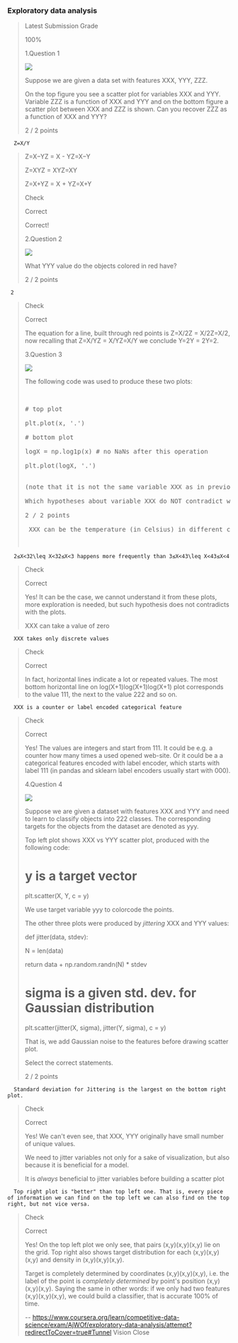 ### Exploratory data analysis
> 
> Latest Submission Grade
> 
> 100%
> 
>  1.Question 1
> 
> ![](https://d3c33hcgiwev3.cloudfront.net/imageAssetProxy.v1/1tVFknsvEeeOygpRbdVQKg_338ab2d607d26a15cf876118de5de546_q2.png?expiry=1597104000000&hmac=DIb2hplTNIIsas9LpvXF1rUn6eczV9v9tKKhvaM4kxY)
> 
> Suppose we are given a data set with features XXX, YYY, ZZZ.
> 
> On the top figure you see a scatter plot for variables XXX and YYY. Variable ZZZ is a function of XXX and YYY and on the bottom figure a scatter plot between XXX and ZZZ is shown. Can you recover ZZZ as a function of XXX and YYY?
> 
> 2 / 2 points 
> 

      Z=X/Y 
> 
>  Z=X−YZ = X - YZ=X−Y 
> 
>  Z=XYZ = XYZ=XY 
> 
>  Z=X+YZ = X + YZ=X+Y 
> 
> Check
> 
> Correct
> 
> Correct!
> 
>  2.Question 2
> 
> ![](https://d3c33hcgiwev3.cloudfront.net/imageAssetProxy.v1/HoKBcXsyEee6mw7xN92yoA_11bfb551f18194ec117157caf2aac94e_q3.png?expiry=1597104000000&hmac=t-03N8W96FfuA_gl8_ltpiX-eKNr-r4KRbAr5VZXysI)
> 
> What YYY value do the objects colored in red have?
> 
> 2 / 2 points 
> 

     2
> 
> Check
> 
> Correct
> 
> The equation for a line, built through red points is Z=X/2Z = X/2Z=X/2, now recalling that Z=X/YZ = X/YZ=X/Y we conclude Y=2Y = 2Y=2.
> 
>  3.Question 3
> 
> ![](https://d3c33hcgiwev3.cloudfront.net/imageAssetProxy.v1/7e1VE3swEeeJIwrF5BVsIg_f6287023139779eb05887e554451f947_q1.png?expiry=1597104000000&hmac=rXU-bCDKiLH6v4dFwlyyhiLuOr2JrB2p2gdHxA5TqDE)
> 
> The following code was used to produce these two plots:
> 
> <pre contenteditable="false" data-language="python" style="opacity: 1;" tabindex="0">
> 
> 
> # top plot
> 
> plt.plot(x, '.')
> 
> # bottom plot
> 
> logX = np.log1p(x) # no NaNs after this operation
> 
> plt.plot(logX, '.')
> 
> 
> (note that it is not the same variable XXX as in previous questions).
> 
> Which hypotheses about variable XXX do NOT contradict with the plots? In other words: what hypotheses we can't reject (not in statistical sense) based on the plots and our intuition?
> 
> 2 / 2 points 
> 
>  XXX can be the temperature (in Celsius) in different cities at different times 
> 

      2≤X<32\leq X<32≤X<3 happens more frequently than 3≤X<43\leq X<43≤X<4 
> 
> Check
> 
> Correct
> 
> Yes! It can be the case, we cannot understand it from these plots, more exploration is needed, but such hypothesis does not contradicts with the plots.
> 
>  XXX can take a value of zero 
> 

      XXX takes only discrete values 
> 
> Check
> 
> Correct
> 
> In fact, horizontal lines indicate a lot or repeated values. The most bottom horizontal line on log(X+1)log(X+1)log(X+1) plot corresponds to the value 111, the next to the value 222 and so on.
> 

      XXX is a counter or label encoded categorical feature 
> 
> Check
> 
> Correct
> 
> Yes! The values are integers and start from 111. It could be e.g. a counter how many times a used opened web-site. Or it could be a a categorical features encoded with label encoder, which starts with label 111 (in pandas and sklearn label encoders usually start with 000).
> 
>  4.Question 4
> 
> ![](https://d3c33hcgiwev3.cloudfront.net/imageAssetProxy.v1/U7JlBHs2EeeA3RJRlG3Uqg_4c17f0f64005cb0cdbc7957d93598bb5_q4.png?expiry=1597104000000&hmac=GldrJrJlt2spkNMgk9amjSE2f9ORGYz-PewAD0lbvno)
> 
> Suppose we are given a dataset with features XXX and YYY and need to learn to classify objects into 222 classes. The corresponding targets for the objects from the dataset are denoted as yyy.
> 
> Top left plot shows XXX vs YYY scatter plot, produced with the following code:
> 
> 
> # y is a target vector
> 
> plt.scatter(X, Y, c = y)
> 
> 
> We use target variable yyy to colorcode the points.
> 
> The other three plots were produced by _jittering_ XXX and YYY values:
> 
> 
> def jitter(data, stdev):
> 
>   N = len(data)
> 
>   return data + np.random.randn(N) * stdev
> 
> # sigma is a given std. dev. for Gaussian distribution
> 
> plt.scatter(jitter(X, sigma), jitter(Y, sigma), c = y)
> 
> 
> That is, we add Gaussian noise to the features before drawing scatter plot.
> 
> Select the correct statements.
> 
> 2 / 2 points 
> 

      Standard deviation for Jittering is the largest on the bottom right plot. 
> 
> Check
> 
> Correct
> 
> Yes! We can't even see, that XXX, YYY originally have small number of unique values.
> 
>  We need to jitter variables not only for a sake of visualization, but also because it is beneficial for a model. 
> 
>  It is _always_ beneficial to jitter variables before building a scatter plot 
> 

      Top right plot is "better" than top left one. That is, every piece of information we can find on the top left we can also find on the top right, but not vice versa. 
> 
> Check
> 
> Correct
> 
> Yes! On the top left plot we only see, that pairs (x,y)(x,y)(x,y) lie on the grid. Top right also shows target distribution for each (x,y)(x,y)(x,y) and density in (x,y)(x,y)(x,y).
> 
>  Target is completely determined by coordinates (x,y)(x,y)(x,y), i.e. the label of the point is _completely determined_ by point's position (x,y)(x,y)(x,y). Saying the same in other words: if we only had two features (x,y)(x,y)(x,y), we could build a classifier, that is accurate 100% of time.
>
> -- https://www.coursera.org/learn/competitive-data-science/exam/AjWOf/exploratory-data-analysis/attempt?redirectToCover=true#Tunnel Vision Close
